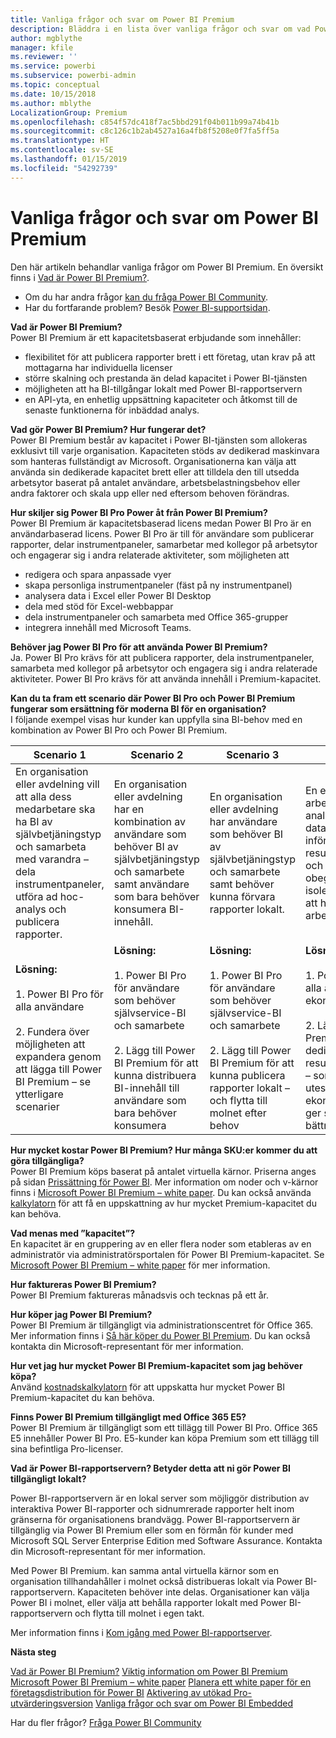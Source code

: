 ```yaml
---
title: Vanliga frågor och svar om Power BI Premium
description: Bläddra i en lista över vanliga frågor och svar om vad Power BI Premium kan erbjuda.
author: mgblythe
manager: kfile
ms.reviewer: ''
ms.service: powerbi
ms.subservice: powerbi-admin
ms.topic: conceptual
ms.date: 10/15/2018
ms.author: mblythe
LocalizationGroup: Premium
ms.openlocfilehash: c854f57dc418f7ac5bbd291f04b011b99a74b41b
ms.sourcegitcommit: c8c126c1b2ab4527a16a4fb8f5208e0f7fa5ff5a
ms.translationtype: HT
ms.contentlocale: sv-SE
ms.lasthandoff: 01/15/2019
ms.locfileid: "54292739"
---
```

# <a name="power-bi-premium-faq"></a>Vanliga frågor och svar om Power BI Premium

Den här artikeln behandlar vanliga frågor om Power BI Premium. En översikt finns i [Vad är Power BI Premium?](service-premium.md).

* Om du har andra frågor [kan du fråga Power BI Community](http://community.powerbi.com/).
* Har du fortfarande problem? Besök [Power BI-supportsidan](https://powerbi.microsoft.com/support/).

**Vad är Power BI Premium?**  
Power BI Premium är ett kapacitetsbaserat erbjudande som innehåller:

* flexibilitet för att publicera rapporter brett i ett företag, utan krav på att mottagarna har individuella licenser
* större skalning och prestanda än delad kapacitet i Power BI-tjänsten
* möjligheten att ha BI-tillgångar lokalt med Power BI-rapportservern
* en API-yta, en enhetlig uppsättning kapaciteter och åtkomst till de senaste funktionerna för inbäddad analys.

**Vad gör Power BI Premium? Hur fungerar det?**  
Power BI Premium består av kapacitet i Power BI-tjänsten som allokeras exklusivt till varje organisation. Kapaciteten stöds av dedikerad maskinvara som hanteras fullständigt av Microsoft. Organisationerna kan välja att använda sin dedikerade kapacitet brett eller att tilldela den till utsedda arbetsytor baserat på antalet användare, arbetsbelastningsbehov eller andra faktorer och skala upp eller ned eftersom behoven förändras.

**Hur skiljer sig Power BI Pro Power åt från Power BI Premium?**  
Power BI Premium är kapacitetsbaserad licens medan Power BI Pro är en användarbaserad licens. Power BI Pro är till för användare som publicerar rapporter, delar instrumentpaneler, samarbetar med kollegor på arbetsytor och engagerar sig i andra relaterade aktiviteter, som möjligheten att

* redigera och spara anpassade vyer
* skapa personliga instrumentpaneler (fäst på ny instrumentpanel)
* analysera data i Excel eller Power BI Desktop
* dela med stöd för Excel-webbappar
* dela instrumentpaneler och samarbeta med Office 365-grupper
* integrera innehåll med Microsoft Teams.

**Behöver jag Power BI Pro för att använda Power BI Premium?**  
Ja. Power BI Pro krävs för att publicera rapporter, dela instrumentpaneler, samarbeta med kollegor på arbetsytor och engagera sig i andra relaterade aktiviteter. Power BI Pro krävs för att använda innehåll i Premium-kapacitet.

**Kan du ta fram ett scenario där Power BI Pro och Power BI Premium fungerar som ersättning för moderna BI för en organisation?**  
I följande exempel visas hur kunder kan uppfylla sina BI-behov med en kombination av Power BI Pro och Power BI Premium.

| Scenario 1 | Scenario 2 | Scenario 3 | Scenario 4 |
| --- | --- | --- | --- |
| En organisation eller avdelning vill att alla dess medarbetare ska ha BI av självbetjäningstyp och samarbeta med varandra – dela instrumentpaneler, utföra ad hoc-analys och publicera rapporter. | En organisation eller avdelning har en kombination av användare som behöver BI av självbetjäningstyp och samarbete samt användare som bara behöver konsumera BI-innehåll. | En organisation eller avdelning har användare som behöver BI av självbetjäningstyp och samarbete samt behöver kunna förvara rapporter lokalt. | En ekonomiavdelning arbetar aktivt för att analysera flera stora datauppsättningar inför ett resultatmeddelande och kräver obegränsad och isolerad kapacitet för att hantera arbetsbelastningarna. |
| **Lösning:**<br/><br/>1. Power BI Pro för alla användare<br/><br/>2. Fundera över möjligheten att expandera genom att lägga till Power BI Premium – se ytterligare scenarier |**Lösning:**<br/><br/>1. Power BI Pro för användare som behöver självservice-BI och samarbete<br/><br/>2. Lägg till Power BI Premium för att kunna distribuera BI-innehåll till användare som bara behöver konsumera |**Lösning:**<br/><br/>1. Power BI Pro för användare som behöver självservice-BI och samarbete<br/><br/>2. Lägg till Power BI Premium för att kunna publicera rapporter lokalt – och flytta till molnet efter behov |**Lösning:**<br/><br/>1. Power BI Pro för alla användare på ekonomiavdelningen<br/><br/>2. Lägg till Power BI Premium för de dedikerade resurserna – i molnet – som ska användas uteslutande av ekonomiteamet och ger större skala och bättre prestanda |

**Hur mycket kostar Power BI Premium? Hur många SKU:er kommer du att göra tillgängliga?**  
Power BI Premium köps baserat på antalet virtuella kärnor. Priserna anges på sidan [Prissättning för Power BI](https://powerbi.microsoft.com/pricing/). Mer information om noder och v-kärnor finns i [Microsoft Power BI Premium – white paper](https://aka.ms/pbipremiumwhitepaper). Du kan också använda [kalkylatorn](https://powerbi.microsoft.com/calculator/) för att få en uppskattning av hur mycket Premium-kapacitet du kan behöva.

**Vad menas med ”kapacitet”?**  
En kapacitet är en gruppering av en eller flera noder som etableras av en administratör via administratörsportalen för Power BI Premium-kapacitet. Se [Microsoft Power BI Premium – white paper](https://aka.ms/pbipremiumwhitepaper) för mer information.

**Hur faktureras Power BI Premium?**  
Power BI Premium faktureras månadsvis och tecknas på ett år.

**Hur köper jag Power BI Premium?**  
Power BI Premium är tillgängligt via administrationscentret för Office 365. Mer information finns i [Så här köper du Power BI Premium](service-admin-premium-purchase.md). Du kan också kontakta din Microsoft-representant för mer information.

**Hur vet jag hur mycket Power BI Premium-kapacitet som jag behöver köpa?**  
Använd [kostnadskalkylatorn](https://powerbi.microsoft.com/calculator/) för att uppskatta hur mycket Power BI Premium-kapacitet du kan behöva.

**Finns Power BI Premium tillgängligt med Office 365 E5?**  
Power BI Premium är tillgängligt som ett tillägg till Power BI Pro. Office 365 E5 innehåller Power BI Pro. E5-kunder kan köpa Premium som ett tillägg till sina befintliga Pro-licenser.

**Vad är Power BI-rapportservern? Betyder detta att ni gör Power BI tillgängligt lokalt?**

Power BI-rapportservern är en lokal server som möjliggör distribution av interaktiva Power BI-rapporter och sidnumrerade rapporter helt inom gränserna för organisationens brandvägg. Power BI-rapportservern är tillgänglig via Power BI Premium eller som en förmån för kunder med Microsoft SQL Server Enterprise Edition med Software Assurance. Kontakta din Microsoft-representant för mer information.

Med Power BI Premium. kan samma antal virtuella kärnor som en organisation tillhandahåller i molnet också distribueras lokalt via Power BI-rapportservern. Kapaciteten behöver inte delas. Organisationer kan välja Power BI i molnet, eller välja att behålla rapporter lokalt med Power BI-rapportservern och flytta till molnet i egen takt.

Mer information finns i [Kom igång med Power BI-rapportserver](report-server/get-started.md).

**Nästa steg**

[Vad är Power BI Premium?](service-premium.md)
[Viktig information om Power BI Premium](service-premium-release-notes.md)
[Microsoft Power BI Premium – white paper](https://aka.ms/pbipremiumwhitepaper)
[Planera ett white paper för en företagsdistribution för Power BI](https://aka.ms/pbienterprisedeploy)
[Aktivering av utökad Pro-utvärderingsversion](service-extended-pro-trial.md)
[Vanliga frågor och svar om Power BI Embedded](developer/embedded-faq.md)

Har du fler frågor? [Fråga Power BI Community](https://community.powerbi.com/)
